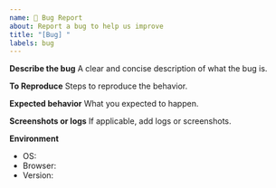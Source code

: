 ```yaml
---
name: 🐞 Bug Report
about: Report a bug to help us improve
title: "[Bug] "
labels: bug
---
```


**Describe the bug**
A clear and concise description of what the bug is.

**To Reproduce**
Steps to reproduce the behavior.

**Expected behavior**
What you expected to happen.

**Screenshots or logs**
If applicable, add logs or screenshots.

**Environment**
- OS:
- Browser:
- Version:
